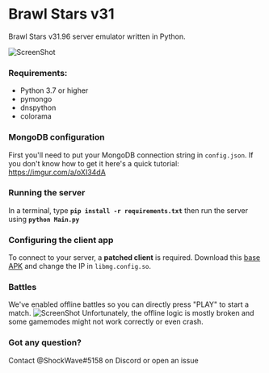 # Brawl Stars v31

Brawl Stars v31.96 server emulator written in Python.

![ScreenShot](https://cdn.discordapp.com/attachments/874296198775853117/889799539232481300/Screenshot_20210921-120310_BS_v31.jpg) 

### Requirements:
- Python 3.7 or higher
- pymongo
- dnspython
- colorama

### MongoDB configuration
First you'll need to put your MongoDB connection string in `config.json`. If you don't know how to get it here's a quick tutorial: https://imgur.com/a/oXI34dA

### Running the server
In a terminal, type __`pip install -r requirements.txt`__ then run the server using __`python Main.py`__

### Configuring the client app
To connect to your server, a **patched client** is required. Download this [base APK](https://disk.yandex.ru/d/HvXQ6N4Yg0stlQ) and change the IP in `libmg.config.so`. 
### Battles
We've enabled offline battles so you can directly press "PLAY" to start a match.
![ScreenShot](https://cdn.discordapp.com/attachments/874296198775853117/889797850710548540/Screenshot_20210921-115836_BS_v31.jpg) 
Unfortunately, the offline logic is mostly broken and some gamemodes might not work correctly or even crash.

### Got any question?
Contact @ShockWave#5158 on Discord or open an issue
